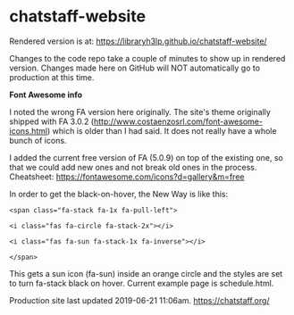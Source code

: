 # chatstaff-website

Rendered version is at:  https://libraryh3lp.github.io/chatstaff-website/

Changes to the code repo take a couple of minutes to show up in rendered version. Changes made here on GitHub will NOT automatically go to production at this time.

**Font Awesome info** 

I noted the wrong FA version here originally.  The site's theme originally shipped with FA 3.0.2 (http://www.costaenzosrl.com/font-awesome-icons.html) which is older than I had said.  It does not really have a whole bunch of icons.

I added the current free version of FA (5.0.9) on top of the existing one, so that we could add new ones and not break old ones in the process.  Cheatsheet: https://fontawesome.com/icons?d=gallery&m=free  

In order to get the black-on-hover, the New Way is like this:
  
 `<span class="fa-stack fa-1x fa-pull-left">`
 
  `<i class="fas fa-circle fa-stack-2x"></i>`
  
  `<i class="fas fa-sun fa-stack-1x fa-inverse"></i>`
  
`</span>`

This gets a sun icon (fa-sun) inside an orange circle and the styles are set to turn fa-stack black on hover.  Current example page is schedule.html.

Production site last updated 2019-06-21 11:06am.  https://chatstaff.org/
